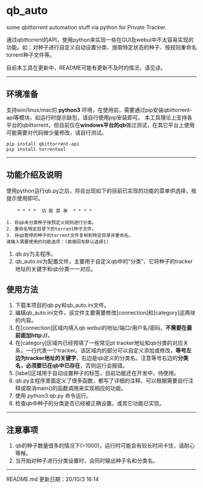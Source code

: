 # qb_auto
some qbittorrent automation stuff via python for Private Tracker.

通过qbittorrent的API，使用python来实现一些在GUI及webui中不太容易实现的功能。如：对种子进行自定义自动设置分类、提取特定状态的种子、按规则重命名torrent种子文件等。

目前本工具在更新中，README可能有更新不及时的情况，请见谅。

---

## 环境准备
支持win/linux/mac的 **python3** 环境，在使用前，需要通过pip安装qbittorrent-api等模块，如运行时提示缺包，请自行使用pip安装即可。
本工具理论上支持各平台的qbittorrent，但目前仅在**windows平台的qb**做过测试，在其它平台上使用可能需要对代码做少量修改，请自行测试。
```
pip install qbittorrent-api
pip install torrentool
```

---

## 功能介绍及说明
使用python运行qb.py之后，将会出现如下的目前已实现的功能的菜单供选择，按提示使用即可。

```
    * * * *  功 能 菜 单  * * * *

1. 将qb未分类种子按预定义规则进行分类。
2. 重命名特定目录下的torrent种子文件。
3. 将qb暂停的种子的torrent文件复制到特定目录并重命名。
请输入需要使用的功能选项：(直接回车默认选择1)
```

1. qb.py为主程序。
2. qb_auto.ini为配置文件，主要用于自定义qb中的“分类”，它将种子的tracker地址的关键字和qb分类一一对应。


## 使用方法
1. 下载本项目的qb.py和qb_auto.ini文件。
2. 编辑qb_auto.ini文件，该文件主要需要修改[connection]和[category]这两块的内容。
3. 在[connection]区域内填入qb webui的地址/端口/用户名/密码，**不需要在最前面加http://**。
4. 在[category]区域内已经预填了一些常见pt tracker地址和qb分类的对应关系，一行代表一个tracker。该区域内的部分可以自定义添加或修改，**等号左边为tracker地址的关键字**，右边是qb定义的分类名。注意等号右边的**分类名，必须要已在qb中已存在**，否则运行会报错。
5. [label]区域用于自动设置种子的标签，目前功能还在开发中，待使用。
6. qb.py主程序里面定义了很多函数，都写了详细的注释，可以根据需要自行注释或取消main()的函数调用来实现相应的功能。
7. 使用 python3 qb.py 命令运行。
8. 检查qb中种子的分类是否已经被正确设置，或其它功能已实现。


---

## 注意事项
1. qb的种子数量很多的情况下(>1000)，运行时可能会有较长时间卡住，请耐心等候。
2. 当开始对种子进行分类设置时，会同时输出种子名和分类名。


---

README.md 更新日期：20/10/3 16:14 
